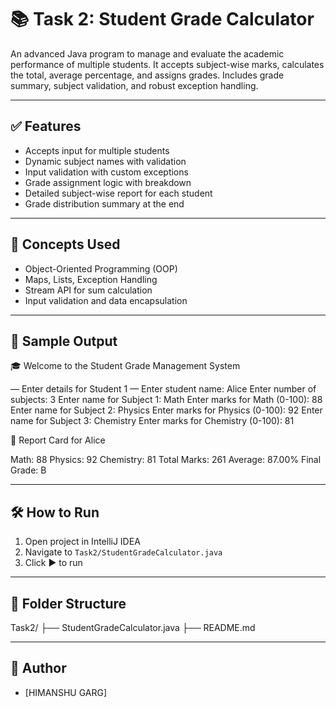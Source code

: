 # 📚 Task 2: Student Grade Calculator

An advanced Java program to manage and evaluate the academic performance of multiple students. It accepts subject-wise marks, calculates the total, average percentage, and assigns grades. Includes grade summary, subject validation, and robust exception handling.

---

## ✅ Features

- Accepts input for multiple students
- Dynamic subject names with validation
- Input validation with custom exceptions
- Grade assignment logic with breakdown
- Detailed subject-wise report for each student
- Grade distribution summary at the end

---

## 🧠 Concepts Used

- Object-Oriented Programming (OOP)
- Maps, Lists, Exception Handling
- Stream API for sum calculation
- Input validation and data encapsulation

---

## 🧪 Sample Output

🎓 Welcome to the Student Grade Management System

— Enter details for Student 1 —
Enter student name: Alice
Enter number of subjects: 3
Enter name for Subject 1: Math
Enter marks for Math (0-100): 88
Enter name for Subject 2: Physics
Enter marks for Physics (0-100): 92
Enter name for Subject 3: Chemistry
Enter marks for Chemistry (0-100): 81

📘 Report Card for Alice

Math: 88
Physics: 92
Chemistry: 81
Total Marks: 261
Average: 87.00%
Final Grade: B

---

## 🛠️ How to Run

1. Open project in IntelliJ IDEA
2. Navigate to `Task2/StudentGradeCalculator.java`
3. Click ▶️ to run

---

## 📁 Folder Structure

Task2/
├── StudentGradeCalculator.java
├── README.md

---

## 📌 Author

- [HIMANSHU GARG]
